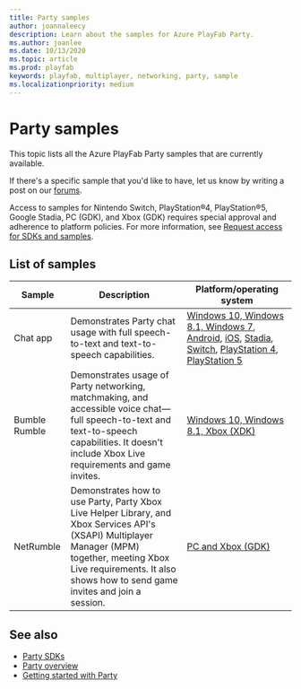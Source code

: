 ```yaml
---
title: Party samples
author: joannaleecy
description: Learn about the samples for Azure PlayFab Party.
ms.author: joanlee
ms.date: 10/13/2020
ms.topic: article
ms.prod: playfab
keywords: playfab, multiplayer, networking, party, sample
ms.localizationpriority: medium
---
```


# Party samples

This topic lists all the Azure PlayFab Party samples that are currently available. 

If there's a specific sample that you'd like to have, let us know by writing a post on our [forums](https://community.playfab.com/index.html).

Access to samples for Nintendo Switch, PlayStation&#174;4, PlayStation&#174;5, Google Stadia, PC (GDK), and Xbox (GDK) requires special approval and adherence to platform policies. For more information, see [Request access for SDKs and samples](request-access-for-sdks-samples.md).

## List of samples

| Sample | Description | Platform/operating system |
|--------|-------------|---------------------------|
| Chat app | Demonstrates Party chat usage with full speech-to-text and text-to-speech capabilities. | [Windows 10, Windows 8.1, Windows 7](https://github.com/PlayFab/PlayFabParty/tree/master/win32/PartySample), [Android](https://github.com/PlayFab/PlayFabParty/tree/master/android/PartySample), [iOS](https://github.com/PlayFab/PlayFabParty/tree/master/iOS/PartySample), [Stadia](https://dev.azure.com/PlayFabPrivate/Stadia/_git/PlayFabPartyStadia), [Switch](https://dev.azure.com/PlayFabPrivate/Switch/_git/PlayFabPartySwitch), [PlayStation 4](https://dev.azure.com/PlayFabPrivate/PS5/_git/PlayFabPartyPS4), [PlayStation 5](https://dev.azure.com/PlayFabPrivate/PS5/_git/PlayFabPartyPS5) |
| Bumble Rumble | Demonstrates usage of Party networking, matchmaking, and accessible voice chat&mdash;full speech-to-text and text-to-speech capabilities. It doesn't include Xbox Live requirements and game invites. | [Windows 10, Windows 8.1, Xbox (XDK)](https://github.com/PlayFab/PlayFab-Samples/tree/master/Samples/All/BumbleRumble) |
| NetRumble | Demonstrates how to use Party, Party Xbox Live Helper Library, and Xbox Services API's (XSAPI) Multiplayer Manager (MPM) together, meeting Xbox Live requirements. It also shows how to send game invites and join a session. | [PC and Xbox (GDK)](https://aka.ms/gdkdl) |

## See also

* [Party SDKs](party-sdks.md)
* [Party overview](index.md)
* [Getting started with Party](party-getting-started.md)
